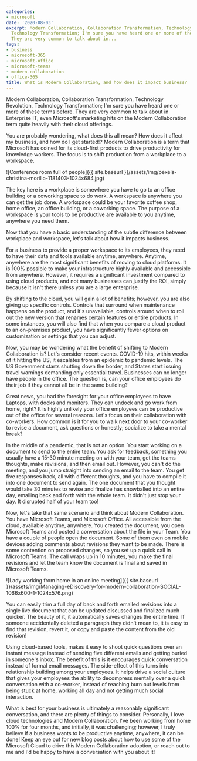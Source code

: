 ```yaml
---
categories:
- microsoft
date: '2020-08-03'
excerpt: Modern Collaboration, Collaboration Transformation, Technology Revolution,
  Technology Transformation; I'm sure you have heard one or more of these terms before.
  They are very common to talk about in...
tags:
- business
- microsoft-365
- microsoft-office
- microsoft-teams
- modern-collaboration
- office-365
title: What is Modern Collaboration, and how does it impact business?
---
```


Modern Collaboration, Collaboration Transformation, Technology Revolution, Technology Transformation; I'm sure you have heard one or more of these terms before. They are very common to talk about in Enterprise IT, even Microsoft's marketing hits on the Modern Collaboration term quite heavily with their cloud offerings.

You are probably wondering, what does this all mean? How does it affect my business, and how do I get started!? Modern Collaboration is a term that Microsoft has coined for its cloud-first products to drive productivity for knowledge workers. The focus is to shift production from a workplace to a workspace.

<!--more-->

![Conference room full of people]({{ site.baseurl }}/assets/img/pexels-christina-morillo-1181403-1024x684.jpg)

The key here is a workplace is somewhere you have to go to an office building or a coworking space to do work. A workspace is anywhere you can get the job done. A workspace could be your favorite coffee shop, home office, an office building, or a coworking space. The purpose of a workspace is your tools to be productive are available to you anytime, anywhere you need them.

Now that you have a basic understanding of the subtle difference between workplace and workspace, let's talk about how it impacts business.

For a business to provide a proper workspace to its employees, they need to have their data and tools available anytime, anywhere. Anytime, anywhere are the most significant benefits of moving to cloud platforms. It is 100% possible to make your infrastructure highly available and accessible from anywhere. However, it requires a significant investment compared to using cloud products, and not many businesses can justify the ROI, simply because it isn't there unless you are a large enterprise.

By shifting to the cloud, you will gain a lot of benefits; however, you are also giving up specific controls. Controls that surround when maintenance happens on the product, and it's unavailable, controls around when to roll out the new version that renames certain features or entire products. In some instances, you will also find that when you compare a cloud product to an on-premises product, you have significantly fewer options on customization or settings that you can adjust.

Now, you may be wondering what the benefit of shifting to Modern Collaboration is? Let's consider recent events. COVID-19 hits, within weeks of it hitting the US, it escalates from an epidemic to pandemic levels. The US Government starts shutting down the border, and States start issuing travel warnings demanding only essential travel. Businesses can no longer have people in the office. The question is, can your office employees do their job if they cannot all be in the same building?

Great news, you had the foresight for your office employees to have Laptops, with docks and monitors. They can undock and go work from home, right? It is highly unlikely your office employees can be productive out of the office for several reasons. Let's focus on their collaboration with co-workers. How common is it for you to walk next door to your co-worker to revise a document, ask questions or honestly; socialize to take a mental break?

In the middle of a pandemic, that is not an option. You start working on a document to send to the entire team. You ask for feedback, something you usually have a 15-30 minute meeting on with your team, get the teams thoughts, make revisions, and then email out. However, you can't do the meeting, and you jump straight into sending an email to the team. You get five responses back, all with different thoughts, and you have to compile it into one document to send again. The one document that you thought would take 30 minutes to revise and finalize has snowballed into an entire day, emailing back and forth with the whole team. It didn't just stop your day. It disrupted half of your team too!

Now, let's take that same scenario and think about Modern Collaboration. You have Microsoft Teams, and Microsoft Office. All accessible from the cloud, available anytime, anywhere. You created the document, you open Microsoft Teams and posted a conversation about the file in your Team. You have a couple of people open the document. Some of them even on mobile devices adding comments about revisions they want to be made. There is some contention on proposed changes, so you set up a quick call in Microsoft Teams. The call wraps up in 10 minutes, you make the final revisions and let the team know the document is final and saved in Microsoft Teams.

![Lady working from home in an online meeting]({{ site.baseurl }}/assets/img/Managing-eDiscovery-for-modern-collaboration-SOCIAL-1066x600-1-1024x576.png)

You can easily trim a full day of back and forth emailed revisions into a single live document that can be updated discussed and finalized much quicker. The beauty of it, it automatically saves changes the entire time. If someone accidentally deleted a paragraph they didn't mean to, it is easy to find that revision, revert it, or copy and paste the content from the old revision!

Using cloud-based tools, makes it easy to shoot quick questions over an instant message instead of sending five different emails and getting buried in someone's inbox. The benefit of this is it encourages quick conversation instead of formal email messages. The side-effect of this turns into relationship building among your employees. It helps drive a social culture that gives your employees the ability to decompress mentally over a quick conversation with a co-worker, instead of reaching burn out levels from being stuck at home, working all day and not getting much social interaction.

What is best for your business is ultimately a reasonably significant conversation, and there are plenty of things to consider. Personally, I love cloud technologies and Modern Collaboration. I've been working from home 100% for four months, and initially, it was challenging; however, I truly believe if a business wants to be productive anytime, anywhere, it can be done! Keep an eye out for new blog posts about how to use some of the Microsoft Cloud to drive this Modern Collaboration adoption, or reach out to me and I'd be happy to have a conversation with you about it!